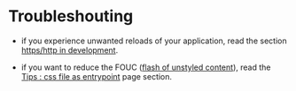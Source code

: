 # Troubleshouting

- if you experience unwanted reloads of your application, read the section [https/http in development](#https--http-in-development).

- if you want to reduce the FOUC ([flash of unstyled content](https://en.wikipedia.org/wiki/Flash_of_unstyled_content)), read the [Tips : css file as entrypoint](/guide/tips#css-files-as-entrypoint) page section.
